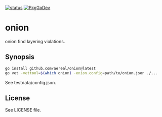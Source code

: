 [![status][ci-status-badge]][ci-status]
[![PkgGoDev][pkg-go-dev-badge]][pkg-go-dev]

# onion

onion find layering violations.

## Synopsis

```sh
go install github.com/aereal/onion@latest
go vet -vettool=$(which onion) -onion.config=path/to/onion.json ./...
```

See testdata/config.json.

## License

See LICENSE file.

[pkg-go-dev]: https://pkg.go.dev/github.com/aereal/onion
[pkg-go-dev-badge]: https://pkg.go.dev/badge/aereal/onion
[ci-status-badge]: https://github.com/aereal/onion/workflows/CI/badge.svg?branch=main
[ci-status]: https://github.com/aereal/onion/actions/workflows/CI
